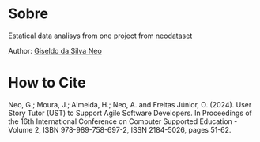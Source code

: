 # Sobre

Estatical data analisys from one project from [neodataset](https://github.com/giseldo/neodataset)

Author: [Giseldo da Silva Neo](giseldo@gmail.com)

# How to Cite

Neo, G.; Moura, J.; Almeida, H.; Neo, A. and Freitas Júnior, O. (2024). User Story Tutor (UST) to Support Agile Software Developers. In Proceedings of the 16th International Conference on Computer Supported Education - Volume 2, ISBN 978-989-758-697-2, ISSN 2184-5026, pages 51-62.